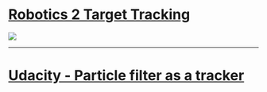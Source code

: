 # [Robotics 2 Target Tracking](http://ais.informatik.uni-freiburg.de/teaching/ws09/robotics2/pdfs/rob2-12-tracking.pdf)

![](https://i.imgur.com/dSKPyN1.png)


---

# [Udacity - Particle filter as a tracker](https://classroom.udacity.com/courses/ud810/lessons/3353778638/concepts/33450785630923)